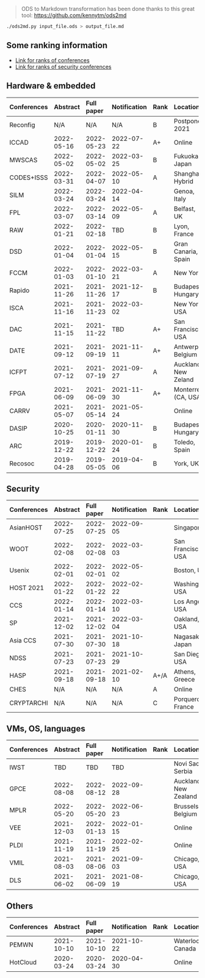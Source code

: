 > ODS to Markdown transformation has been done thanks to this great tool: https://github.com/kennytm/ods2md

```bash
./ods2md.py input_file.ods > output_file.md
```

## Some ranking information

- [Link for ranks of conferences](https://www.gdr-soc.cnrs.fr/conferences/)
- [Link for ranks of security conferences](http://faculty.cs.tamu.edu/guofei/sec_conf_stat.htm)

## Hardware & embedded

| Conferences | Abstract   | Full paper | Notification | Rank | Location             | Link                                           |
| :---------- | :--------- | :--------- | :----------- | :--- | :------------------- | :--------------------------------------------- |
| Reconfig    | N/A        | N/A        | N/A          | B    | Postponed 2021       | http://www.reconfig.org                        |
| ICCAD       | 2022-05-16 | 2022-05-23 | 2022-07-22   | A+   | Online               | https://iccad.com                              |
| MWSCAS      | 2022-05-02 | 2022-05-02 | 2022-03-25   | B    | Fukuoka, Japan       | https://mwscas2022.org                         |
| CODES+ISSS  | 2022-03-31 | 2022-04-07 | 2022-05-10   | A    | Shanghai, Hybrid     | https://esweek.org/cases/                      |
| SILM        | 2022-03-24 | 2022-03-24 | 2022-04-14   |      | Genoa, Italy         | https://silm-workshop.github.io/               |
| FPL         | 2022-03-07 | 2022-03-14 | 2022-05-09   | A    | Belfast, UK          | https://fpl.org/                               |
| RAW         | 2022-01-21 | 2022-02-18 | TBD          | B    | Lyon, France         | http://raw.necst.it                            |
| DSD         | 2022-01-04 | 2022-01-04 | 2022-05-15   | B    | Gran Canaria, Spain  | https://dsd-seaa2022.iuma.ulpgc.es             |
| FCCM        | 2022-01-03 | 2022-01-10 | 2022-03-21   | A    | New York             | http://fccm.org                                |
| Rapido      | 2021-11-26 | 2021-11-26 | 2021-12-17   | B    | Budapest, Hungary    | https://rapidoworkshop.github.io/2022/cfp.html |
| ISCA        | 2021-11-16 | 2021-11-23 | 2022-03-02   |      | New York, USA        | https://iscaconf.org/isca2022                  |
| DAC         | 2021-11-15 | 2021-11-22 | TBD          | A+   | San Francisco, USA   | http://www.dac.com                             |
| DATE        | 2021-09-12 | 2021-09-19 | 2021-11-11   | A+   | Antwerp, Belgium     | http://date-conference.com                     |
| ICFPT       | 2021-07-12 | 2021-07-19 | 2021-09-27   | A    | Auckland, New Zeland | http://www.icfpt.org                           |
| FPGA        | 2021-06-09 | 2021-06-09 | 2021-11-30   | A+   | Monterrey (CA, USA)  | http://www.isfpga.org                          |
| CARRV       | 2021-05-07 | 2021-05-14 | 2021-05-24   |      | Online               | https://carrv.github.io/2021/                  |
| DASIP       | 2020-10-25 | 2020-01-11 | 2020-11-30   | B    | Budapest, Hungary    | https://dasip-conference.org                   |
| ARC         | 2019-12-22 | 2019-12-22 | 2020-01-24   | B    | Toledo, Spain        | http://www.arc-symposium.org                   |
| Recosoc     | 2019-04-28 | 2019-05-05 | 2019-04-06   | B    | York, UK             | https://www.recosoc.org                        |

## Security

| Conferences | Abstract   | Full paper | Notification | Rank | Location             | Link                                                      |
| :---------- | :--------- | :--------- | :----------- | :--- | :------------------- | :-------------------------------------------------------- |
| AsianHOST   | 2022-07-25 | 2022-07-25 | 2022-09-05   |      | Singapore            | http://asianhost.org/2022/index.htm                       |
| WOOT        | 2022-02-08 | 2022-02-08 | 2022-03-03   |      | San Francisco, USA   | https://www.ieee-security.org/TC/SP2022/WOOT22/index.html |
| Usenix      | 2022-02-01 | 2022-02-01 | 2022-05-02   |      | Boston, USA          | https://www.usenix.org/conference/usenixsecurity22        |
| HOST 2021   | 2022-01-22 | 2022-01-22 | 2022-02-22   |      | Washington, USA      | http://www.hostsymposium.org/call-for-paper.php           |
| CCS         | 2022-01-14 | 2022-01-14 | 2022-03-10   |      | Los Angeles, USA     | https://www.sigsac.org/ccs/CCS2022                        |
| SP          | 2021-12-02 | 2021-12-02 | 2022-03-04   |      | Oakland, USA         | https://www.ieee-security.org/TC/SP2022/                  |
| Asia CCS    | 2021-07-30 | 2021-07-30 | 2021-10-18   |      | Nagasaki, Japan      | https://asiaccs2022.conferenceservice.jp/                 |
| NDSS        | 2021-07-23 | 2021-07-23 | 2021-10-29   |      | San Diego, USA       | https://www.ndss-symposium.org/ndss2022/call-for-papers   |
| HASP        | 2021-09-18 | 2021-09-18 | 2021-02-10   | A+/A | Athens, Greece       | https://haspworkshop.org/2021/index.html                  |
| CHES        | N/A        | N/A        | N/A          | A    | Online               | https://ches.iacr.org                                     |
| CRYPTARCHI  | N/A        | N/A        | N/A          | C    | Porquerolles, France | https://labh-curien.univ-st-etienne.fr/cryptarchi         |

## VMs, OS, languages

| Conferences | Abstract   | Full paper | Notification | Rank | Location              | Link                                                 |
| :---------- | :--------- | :--------- | :----------- | :--- | :-------------------- | :--------------------------------------------------- |
| IWST        | TBD        | TBD        | TBD          |      | Novi Sad, Serbia      | https://esug.github.io/2022-Conference/conf2022.html |
| GPCE        | 2022-08-08 | 2022-08-12 | 2022-09-28   |      | Auckland, New Zealand | https://2022.splashcon.org/home/gpce-2022            |
| MPLR        | 2022-05-20 | 2022-05-20 | 2022-06-23   |      | Brussels, Belgium     | https://soft.vub.ac.be/mplr22/                       |
| VEE         | 2021-12-03 | 2022-01-13 | 2022-01-15   |      | Online                | https://conf.researchr.org/home/vee-2022             |
| PLDI        | 2021-11-19 | 2021-11-19 | 2022-02-25   |      | Online                | https://pldi22.sigplan.org/                          |
| VMIL        | 2021-08-03 | 2021-08-06 | 2021-09-03   |      | Chicago, USA          | https://2021.splashcon.org/home/vmil-2021            |
| DLS         | 2021-06-02 | 2021-06-09 | 2021-08-19   |      | Chicago, USA          | https://dynamic-languages-symposium.org/index.html   |

## Others

| Conferences | Abstract   | Full paper | Notification | Rank | Location         | Link                                         |
| :---------- | :--------- | :--------- | :----------- | :--- | :--------------- | :------------------------------------------- |
| PEMWN       | 2021-10-10 | 2021-10-10 | 2021-10-22   |      | Waterloo, Canada | https://sites.google.com/view/pemwn2021      |
| HotCloud    | 2020-03-24 | 2020-03-24 | 2020-04-30   |      | Online           | https://www.usenix.org/conference/hotcloud20 |
